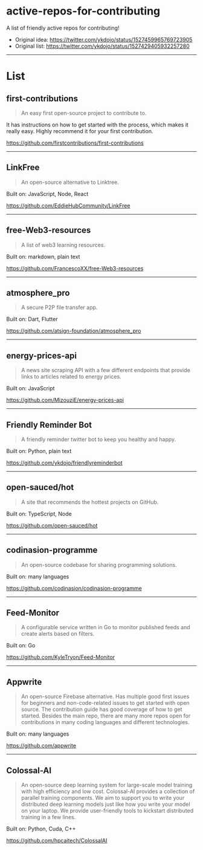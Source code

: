 # active-repos-for-contributing
A list of friendly active repos for contributing!

- Original idea: https://twitter.com/ykdojo/status/1527459965769723905
- Original list: https://twitter.com/ykdojo/status/1527429405932257280

---

# List

## first-contributions

> An easy first open-source project to contribute to.

It has instructions on how to get started with the process, which makes it really easy. Highly recommend it for your first contribution.

https://github.com/firstcontributions/first-contributions

---

## LinkFree

> An open-source alternative to Linktree.

Built on: JavaScript, Node, React

https://github.com/EddieHubCommunity/LinkFree

---

## free-Web3-resources

> A list of web3 learning resources.

Built on: markdown, plain text

https://github.com/FrancescoXX/free-Web3-resources

---

## atmosphere_pro

> A secure P2P file transfer app.

Built on: Dart, Flutter

https://github.com/atsign-foundation/atmosphere_pro

---

## energy-prices-api

> A news site scraping API with a few different endpoints that provide links to articles related to energy prices.

Built on: JavaScript

https://github.com/MizouziE/energy-prices-api

---

## Friendly Reminder Bot

> A friendly reminder twitter bot to keep you healthy and happy.

Built on: Python, plain text

https://github.com/ykdojo/friendlyreminderbot

---

## open-sauced/hot

> A site that recommends the hottest projects on GitHub.

Built on: TypeScript, Node

https://github.com/open-sauced/hot

---

## codinasion-programme

> An open-source codebase for sharing programming solutions.

Built on: many languages

https://github.com/codinasion/codinasion-programme

---

## Feed-Monitor

> A configurable service written in Go to monitor published feeds and create alerts based on filters.

Built on: Go

https://github.com/KyleTryon/Feed-Monitor


---

## Appwrite

> An open-source Firebase alternative. Has multiple good first issues for beginners and non-code-related issues to get started with open source. The contribution guide has good coverage of how to get started. Besides the main repo, there are many more repos open for contributions in many coding languages and different technologies. 

Built on: many languages

https://github.com/appwrite

---
## Colossal-AI
> An open-source deep learning system for large-scale model training with high efficiency and low cost. Colossal-AI provides a collection of parallel training components. We aim to support you to write your distributed deep learning models just like how you write your model on your laptop. We provide user-friendly tools to kickstart distributed training in a few lines.

Built on: Python, Cuda, C++

https://github.com/hpcaitech/ColossalAI
